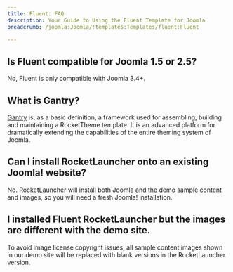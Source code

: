 ```yaml
---
title: Fluent: FAQ
description: Your Guide to Using the Fluent Template for Joomla
breadcrumb: /joomla:Joomla/!templates:Templates/fluent:Fluent

---
```


## Is Fluent compatible for Joomla 1.5 or 2.5?

No, Fluent is only compatible with Joomla 3.4+.

## What is Gantry?

[Gantry][gantry] is, as a basic definition, a framework used for assembling, building and maintaining a RocketTheme template. It is an advanced platform for dramatically extending the capabilities of the entire theming system of Joomla.

## Can I install RocketLauncher onto an existing Joomla! website?

No. RocketLauncher will install both Joomla and the demo sample content and images, so you will need a fresh Joomla! installation.

## I installed Fluent RocketLauncher but the images are different with the demo site.

To avoid image license copyright issues, all sample content images shown in our demo site will be replaced with blank versions in the RocketLauncher version.

[gantry]: http://gantry.org/
[forum]: http://www.rockettheme.com/forum/joomla-template-fluent
[roksprocket]: http://www.rockettheme.com/joomla/extensions/roksprocket
